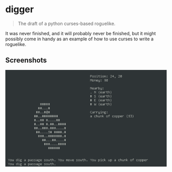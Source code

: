 # digger

> The draft of a python curses-based roguelike.

It was never finished, and it will probably never be finished, but it might possibly come in handy as an example of how to use curses to write a roguelike.

## Screenshots

![Digger](screenshots/digger.png)
